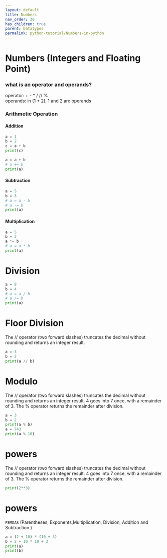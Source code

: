 ```yaml
---
layout: default
title: Numbers
nav_order: 30
has_children: true
parent: Datatypes
permalink: python-tutorial/Numbers-in-python
---
```


# Numbers (Integers and Floating Point) 
### what is an operator and operands?
operator: + -   *   /   //  %     
operands: in (1 + 2), 1 and 2 are operands 
### Arithmetic Operation
#### Addition
```python
a = 1
b = 2
c = a + b
print(c)

a = a + b
# a += b
print(a)
```
#### Subtraction
```python
a = 5 
b = 3 
# a = a - b  
# a -= b 
print(a)
```

#### Multiplication
```python
a = 5 
b = 3 
a *= b 
# a = a * b
print(a)
```

# Division  
```python
a = 8 
b = 4 
# a = a / b 
# a /= b
print(a)
```

# Floor Division 
The // operator (two forward slashes) truncates the decimal without rounding and returns an integer result.
```python
a = 3 
b = 2 
print(a // b)
```

# Modulo 
The // operator (two forward slashes) truncates the decimal without rounding and returns an integer result.
4 goes into 7 once, with a remainder of 3. The % operator returns the remainder after division.    
```python
a = 3 
b = 2 
print(a % b)   
a = 743 
print(a % 10)
```
# powers 
The // operator (two forward slashes) truncates the decimal without rounding and returns an integer result.
4 goes into 7 once, with a remainder of 3. The % operator returns the remainder after division.    
```python
print(2**3)
```

# powers 
`PEMDAS`  (Parentheses, Exponents,Multiplication, Division, Addition and Subtraction.)
    
```python
a = (2 + 10) * (10 + 3)
b = 2 + 10 * 10 + 3
print(a)
print(b)
```
